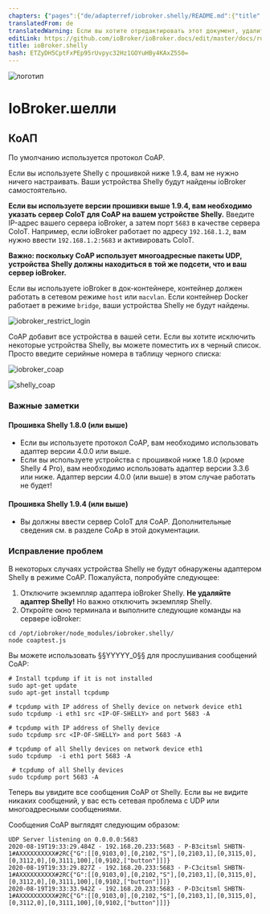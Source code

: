 ```yaml
---
chapters: {"pages":{"de/adapterref/iobroker.shelly/README.md":{"title":{"de":"ioBroker.shelly"},"content":"de/adapterref/iobroker.shelly/README.md"},"de/adapterref/iobroker.shelly/https://raw.githubusercontent.com/iobroker-community-adapters/ioBroker.shelly/master/docs/en/protocol-coap.md":{"title":{"de":"ioBroker.shelly"},"content":"de/adapterref/iobroker.shelly/https://raw.githubusercontent.com/iobroker-community-adapters/ioBroker.shelly/master/docs/en/protocol-coap.md"},"de/adapterref/iobroker.shelly/https://raw.githubusercontent.com/iobroker-community-adapters/ioBroker.shelly/master/docs/en/protocol-mqtt.md":{"title":{"de":"ioBroker.shelly"},"content":"de/adapterref/iobroker.shelly/https://raw.githubusercontent.com/iobroker-community-adapters/ioBroker.shelly/master/docs/en/protocol-mqtt.md"},"de/adapterref/iobroker.shelly/https://raw.githubusercontent.com/iobroker-community-adapters/ioBroker.shelly/master/docs/en/restricted-login.md":{"title":{"de":"ioBroker.shelly"},"content":"de/adapterref/iobroker.shelly/https://raw.githubusercontent.com/iobroker-community-adapters/ioBroker.shelly/master/docs/en/restricted-login.md"},"de/adapterref/iobroker.shelly/state-changes.md":{"title":{"de":"ioBroker.shelly"},"content":"de/adapterref/iobroker.shelly/state-changes.md"}}}
translatedFrom: de
translatedWarning: Если вы хотите отредактировать этот документ, удалите поле «translationFrom», в противном случае этот документ будет снова автоматически переведен
editLink: https://github.com/ioBroker/ioBroker.docs/edit/master/docs/ru/adapterref/iobroker.shelly/https:/raw.githubusercontent.com/iobroker-community-adapters/ioBroker.shelly/master/docs/en/protocol-coap.md
title: ioBroker.shelly
hash: ETZyDH5CptFxPEp95rUvpyc32Hz1GOYuHBy4KAxZ5S0=
---
```

![логотип](../../../../../../../../../../de/adapterref/iobroker.shelly/https:/raw.githubusercontent.com/iobroker-community-adapters/ioBroker.shelly/master/docs/en/../../admin/shelly.png)

# IoBroker.шелли
## КоАП
По умолчанию используется протокол CoAP.

Если вы используете Shelly с прошивкой ниже 1.9.4, вам не нужно ничего настраивать. Ваши устройства Shelly будут найдены ioBroker самостоятельно.

**Если вы используете версии прошивки выше 1.9.4, вам необходимо указать сервер CoIoT для CoAP на вашем устройстве Shelly.** Введите IP-адрес вашего сервера ioBroker, а затем порт ```5683``` в качестве сервера CoIoT. Например, если ioBroker работает по адресу ```192.168.1.2```, вам нужно ввести ```192.168.1.2:5683``` и активировать CoIoT.

**Важно: поскольку CoAP использует многоадресные пакеты UDP, устройства Shelly должны находиться в той же подсети, что и ваш сервер ioBroker.**

Если вы используете ioBroker в док-контейнере, контейнер должен работать в сетевом режиме ```host``` или ```macvlan```. Если контейнер Docker работает в режиме ```bridge```, ваши устройства Shelly не будут найдены.

![iobroker_restrict_login](../../../../../../../../../../de/adapterref/iobroker.shelly/https:/raw.githubusercontent.com/iobroker-community-adapters/ioBroker.shelly/master/docs/en/./img/iobroker_general_coap.png)

CoAP добавит все устройства в вашей сети. Если вы хотите исключить некоторые устройства Shelly, вы можете поместить их в черный список. Просто введите серийные номера в таблицу черного списка:

![iobroker_coap](../../../../../../../../../../de/adapterref/iobroker.shelly/https:/raw.githubusercontent.com/iobroker-community-adapters/ioBroker.shelly/master/docs/en/./img/iobroker_coap.png)

![shelly_coap](../../../../../../../../../../de/adapterref/iobroker.shelly/https:/raw.githubusercontent.com/iobroker-community-adapters/ioBroker.shelly/master/docs/en/../shelly_coap.png)

### Важные заметки
#### Прошивка Shelly 1.8.0 (или выше)
- Если вы используете протокол CoAP, вам необходимо использовать адаптер версии 4.0.0 или выше.
- Если вы используете устройства с прошивкой ниже 1.8.0 (кроме Shelly 4 Pro), вам необходимо использовать адаптер версии 3.3.6 или ниже. Адаптер версии 4.0.0 (или выше) в этом случае работать не будет!

#### Прошивка Shelly 1.9.4 (или выше)
- Вы должны ввести сервер CoIoT для CoAP. Дополнительные сведения см. в разделе CoAp в этой документации.

### Исправление проблем
В некоторых случаях устройства Shelly не будут обнаружены адаптером Shelly в режиме CoAP. Пожалуйста, попробуйте следующее:

1. Отключите экземпляр адаптера ioBroker Shelly. **Не удаляйте адаптер Shelly!** Но важно отключить экземпляр Shelly.
2. Откройте окно терминала и выполните следующие команды на сервере ioBroker:

```
cd /opt/iobroker/node_modules/iobroker.shelly/
node coaptest.js
```

Вы можете использовать §§YYYYY_0§§ для прослушивания сообщений CoAP:

```
# Install tcpdump if it is not installed
sudo apt-get update
sudo apt-get install tcpdump

# tcpdump with IP address of Shelly device on network device eth1
sudo tcpdump -i eth1 src <IP-OF-SHELLY> and port 5683 -A

# tcpdump with IP address of Shelly device
sudo tcpdump src <IP-OF-SHELLY> and port 5683 -A

# tcpdump of all Shelly devices on network device eth1
sudo tcpdump  -i eth1 port 5683 -A

 # tcpdump of all Shelly devices
sudo tcpdump port 5683 -A
```

Теперь вы увидите все сообщения CoAP от Shelly. Если вы не видите никаких сообщений, у вас есть сетевая проблема с UDP или многоадресными сообщениями.

Сообщения CoAP выглядят следующим образом:

``` 
UDP Server listening on 0.0.0.0:5683
2020-08-19T19:33:29.484Z - 192.168.20.233:5683 - P-B3citsml	SHBTN-1#AXXXXXXXXXX#2RC{"G":[[0,9103,0],[0,2102,"S"],[0,2103,1],[0,3115,0],[0,3112,0],[0,3111,100],[0,9102,["button"]]]}
2020-08-19T19:33:29.827Z - 192.168.20.233:5683 - P-C3citsml	SHBTN-1#AXXXXXXXXXX#2RC{"G":[[0,9103,0],[0,2102,"S"],[0,2103,1],[0,3115,0],[0,3112,0],[0,3111,100],[0,9102,["button"]]]}
2020-08-19T19:33:33.942Z - 192.168.20.233:5683 - P-D3citsml	SHBTN-1#AXXXXXXXXXX#2RC{"G":[[0,9103,0],[0,2102,"S"],[0,2103,1],[0,3115,0],[0,3112,0],[0,3111,100],[0,9102,["button"]]]}
```